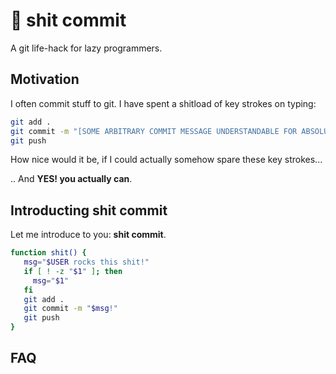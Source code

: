 # :shit: shit commit

A git life-hack for lazy programmers.

## Motivation

I often commit stuff to git. I have spent a shitload of key strokes on typing:

```bash
git add .
git commit -m "[SOME ARBITRARY COMMIT MESSAGE UNDERSTANDABLE FOR ABSOLUTELY NOONE ELSE THAN ME]"
git push
```

How nice would it be, if I could actually somehow spare these key strokes...

.. And **YES! you actually can**.

## Introducting shit commit

Let me introduce to you: **shit commit**.

```bash
function shit() {
   msg="$USER rocks this shit!"
   if [ ! -z "$1" ]; then
     msg="$1"
   fi
   git add .
   git commit -m "$msg!"
   git push
}
```

## FAQ



